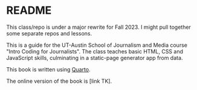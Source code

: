 # README

This class/repo is under a major rewrite for Fall 2023. I might pull together some separate repos and lessons.

This is a guide for the UT-Austin School of Journalism and Media course "Intro Coding for Journalists". The class teaches basic HTML, CSS and JavaScript skills, culminating in a static-page generator app from data.

This book is written using [Quarto](https://quarto.org/).

The online version of the book is [link TK].
